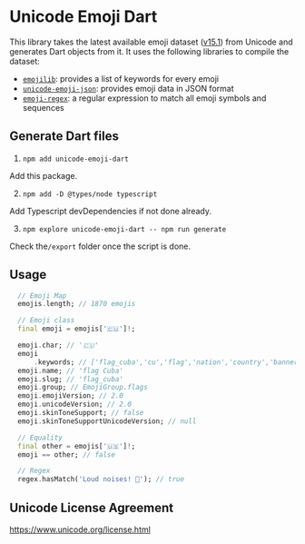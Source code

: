 # Unicode Emoji Dart

This library takes the latest available emoji dataset ([v15.1](https://www.unicode.org/reports/tr51/proposed.html#emoji_data)) from Unicode and generates Dart objects from it. It uses the following libraries to compile the dataset:

- [`emojilib`](https://github.com/muan/emojilib): provides a list of keywords for every emoji
- [`unicode-emoji-json`](https://github.com/muan/unicode-emoji-json): provides emoji data in JSON format
- [`emoji-regex`](https://github.com/mathiasbynens/emoji-regex): a regular expression to match all emoji symbols and sequences

## Generate Dart files

1. `npm add unicode-emoji-dart`

Add this package.

2. `npm add -D @types/node typescript`

Add Typescript devDependencies if not done already.

3. `npm explore unicode-emoji-dart -- npm run generate`

Check the`/export` folder once the script is done.

## Usage

```dart
  // Emoji Map
  emojis.length; // 1870 emojis

  // Emoji class
  final emoji = emojis['🇨🇺']!;

  emoji.char; // '🇨🇺'
  emoji
      .keywords; // ['flag_cuba','cu','flag','nation','country','banner','cuba']
  emoji.name; // 'flag Cuba'
  emoji.slug; // 'flag_cuba'
  emoji.group; // EmojiGroup.flags
  emoji.emojiVersion; // 2.0
  emoji.unicodeVersion; // 2.0
  emoji.skinToneSupport; // false
  emoji.skinToneSupportUnicodeVersion; // null

  // Equality
  final other = emojis['🇺🇸']!;
  emoji == other; // false

  // Regex
  regex.hasMatch('Loud noises! 📣'); // true
```

## Unicode License Agreement

https://www.unicode.org/license.html
